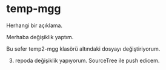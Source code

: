 # temp-mgg
Herhangi bir açıklama.

Merhaba değişiklik yaptım.

Bu sefer temp2-mgg klasörü altındaki dosyayı değiştiriyorum.

3. repoda değişiklik yapıyorum.
SourceTree ile push edicem.
